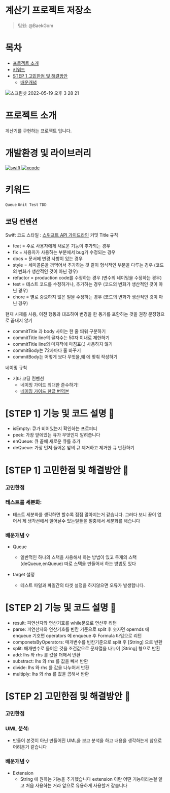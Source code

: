 # 계산기 프로젝트 저장소
> 팀원: @BaekGom

# 목차
* [프로젝트 소개](#프로젝트-소개)
* [키워드](#키워드)
* [STEP 1 고민한점 및 해결방안](#STEP-1-고민한점-및-해결방안-🤔)
    - [배운개념](#배운개념)

![스크린샷 2022-05-19 오후 3 28 21](https://user-images.githubusercontent.com/94192712/169225201-23d1e5c7-c848-484d-8bf4-16b22f794621.png)

# 프로젝트 소개
계산기를 구현하는 프로젝트 입니다.


# 개발환경 및 라이브러리
[![swift](https://img.shields.io/badge/swift-5.6-orange)]()
[![xcode](https://img.shields.io/badge/Xcode-13.3-blue)]()


# 키워드  
`Queue`
`Unit Test`
`TDD`


## 코딩 컨벤션
Swift 코드 스타일 : [스위프트 API 가이드라인](https://www.swift.org/documentation/api-design-guidelines/)
커밋 Title 규칙

* feat = 주로 사용자에게 새로운 기능이 추가되는 경우
* fix = 사용자가 사용하는 부분에서 bug가 수정되는 경우
* docs = 문서에 변경 사항이 있는 경우
* style = 세미콜론을 까먹어서 추가하는 것 같이 형식적인 부분을 다루는 경우 (코드의 변화가 생산적인 것이 아닌 경우)
* refactor = production code를 수정하는 경우 (변수의 네이밍을 수정하는 경우)
* test = 테스트 코드를 수정하거나, 추가하는 경우 (코드의 변화가 생산적인 것이 아닌 경우)
* chore = 별로 중요하지 않은 일을 수정하는 경우 (코드의 변화가 생산적인 것이 아닌 경우)

현재 시제를 사용, 이전 행동과 대조하여 변경을 한 동기를 포함하는 것을 권장 문장형으로 끝내지 않기
* commitTitle 과 body 사이는 한 줄 띄워 구분하기
* commitTitle line의 글자수는 50자 이내로 제한하기
* commitTitle line의 마지작에 마침표(.) 사용하지 않기
* commitBody는 72자마다 줄 바꾸기
* commitBody는 어떻게 보다 무엇을,왜 에 맞춰 작성하기

네이밍 규칙
* 기타 코딩 컨벤션
    * 네이밍 가이드 최대한 준수하기!
    * [네이밍 가이드 한글 번역본](https://minsone.github.io/swift-internals/api-design-guidelines/)

# [STEP 1] 기능 및 코드 설명 🙂
- isEmpty: 큐가 비어있는지 확인하는 프로퍼티
- peek: 가장 앞에있는 큐가 무엇인지 알려줍니다
- enQueue: 큐 끝에 새로운 큐를 추가
- deQueue: 가장 먼저 들어온 앞의 큐 제거하고 제거한 큐 반환하기

# [STEP 1] 고민한점 및 해결방안 🤔
### 고민한점
### 테스트를 세분화:
- 테스트 세분화를 생각하면 할수록 점점 많아지는거 같습니다. 그러다 보니 끝이 없어서 제 생각선에서 일어날수 있는일들을 절충해서 세분화를 해습니다 

### 배운개념 💡

- Queue 
    * 일반적인 하나의 스택을 사용해서 하는 방법이 있고 두개의 스택(deQueue,enQueue) 따로 스택을 만들어서 하는 방법도 있다

- target 설정
    * 테스트 파일과 파일간의 타겟 설정을 하지않으면 오류가 발생합니다.

# [STEP 2] 기능 및 코드 설명 🙂
- result: 피연산자와 연산기호를 while문으로 연산후 리턴 
- parse: 피연산자와 연산기호를 빈칸 기준으로 split 후 숫자면 opernds 에 enqueue 기호면 operators 에 enqueue 후 Formula 타입으로 리턴
- componetsByOperators: 매개변수를 빈칸기준으로 split 후 [String] 으로 반환
- split: 매개변수로 들어온 것을 조건값으로 문자열을 나누어 [String] 형으로 반환
- add: lhs 와 rhs 를 값을 더해서 반환
- substract: lhs 와 rhs 를 값을 빼서 반환
- divide: lhs 와 rhs 를 값을 나누어서 반환
- multiply: lhs 와 rhs 를 값을 곱해서 반환

# [STEP 2] 고민한점 및 해결방안 🤔
### 고민한점
### UML 분석:
- 만들어 본것이 아닌 만들어진 UML을 보고 분석을 하고 내용을 생각하는게 참으로 어려운거 같습니다 

### 배운개념 💡

- Extension
    * String 에 원하는 기능을 추가헸습니다 extension 이란 어떤 기능이라는걸 알고 처음 사용하는 거라 앞으로 유용하게 사용할거 같습니다

